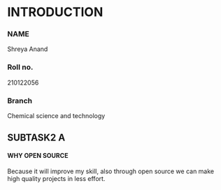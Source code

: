 # INTRODUCTION

### NAME
Shreya Anand
### Roll no.
210122056
### Branch
Chemical science and technology





## SUBTASK2 A
#### WHY OPEN SOURCE
Because it will improve my skill, also through open source we can make high quality projects in less effort.